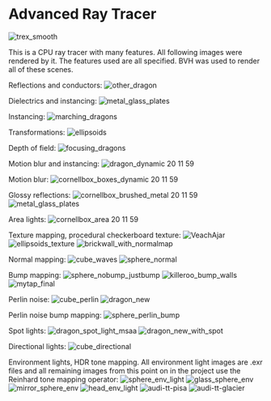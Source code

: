 # Advanced Ray Tracer
![trex_smooth](https://github.com/user-attachments/assets/30e80400-2340-4c82-b750-74a7b186ef2b)

This is a CPU ray tracer with many features. All following images were rendered by it. The features used are all specified. BVH was used to render all of these scenes.

Reflections and conductors:
![other_dragon](https://github.com/user-attachments/assets/a13852e1-487a-40ea-902b-45d4f3366773)

Dielectrics and instancing:
![metal_glass_plates](https://github.com/user-attachments/assets/1e5d3983-42eb-4896-91d6-5187c37c1d03)

Instancing:
![marching_dragons](https://github.com/user-attachments/assets/58dc0ece-c99d-46ca-a011-ad5bdc6474ac)

Transformations:
![ellipsoids](https://github.com/user-attachments/assets/e93b5c4e-d8bb-4f2f-beff-aa5832370971)

Depth of field:
![focusing_dragons](https://github.com/user-attachments/assets/46e3c662-7128-4d4f-b6fa-3d022d36ef26)

Motion blur and instancing:
![dragon_dynamic 20 11 59](https://github.com/user-attachments/assets/7b5e147b-121d-4e5e-b086-42f460fad6da)

Motion blur:
![cornellbox_boxes_dynamic 20 11 59](https://github.com/user-attachments/assets/dfc69423-9da4-4b71-9162-0c078c61c83a)

Glossy reflections:
![cornellbox_brushed_metal 20 11 59](https://github.com/user-attachments/assets/0cfa1b8e-6773-4f75-9eae-a169a91ed94c)
![metal_glass_plates](https://github.com/user-attachments/assets/dccfd449-90d8-4079-8d31-e4a621b469ec)

Area lights:
![cornellbox_area 20 11 59](https://github.com/user-attachments/assets/ae6192f7-2362-4ab4-9448-5b137dd3dc9f)

Texture mapping, procedural checkerboard texture:
![VeachAjar](https://github.com/user-attachments/assets/9ca1f0f8-11f1-459e-9cb2-38d872078dd3)
![ellipsoids_texture](https://github.com/user-attachments/assets/75804e51-bf2c-4609-a6c7-cb46669f5b3d)
![brickwall_with_normalmap](https://github.com/user-attachments/assets/6fcc4351-8bb3-4e5e-8785-8aaa793c9019)

Normal mapping:
![cube_waves](https://github.com/user-attachments/assets/7503c79c-a499-4136-abbc-b375887de62e)
![sphere_normal](https://github.com/user-attachments/assets/9a010236-4bd1-4698-81b9-b883ec910964)

Bump mapping:
![sphere_nobump_justbump](https://github.com/user-attachments/assets/b2c8d96d-904c-46ce-9b4c-c8a73739cf65)
![killeroo_bump_walls](https://github.com/user-attachments/assets/ded897bb-bd9f-42f0-b9e6-35ac4c85adfa)
![mytap_final](https://github.com/user-attachments/assets/e9dba830-d3b1-49d8-b00d-97a19bc5f873)

Perlin noise:
![cube_perlin](https://github.com/user-attachments/assets/81511bc6-7a4a-4115-80bb-49a579fafda4)
![dragon_new](https://github.com/user-attachments/assets/a976aa52-1074-401e-a9d3-bc736d65fd5a)

Perlin noise bump mapping:
![sphere_perlin_bump](https://github.com/user-attachments/assets/6009eb1f-bca7-4aac-839d-d7f1e32da4ba)

Spot lights:
![dragon_spot_light_msaa](https://github.com/user-attachments/assets/1f4c3681-163c-4c4a-a41b-d1008711db71)
![dragon_new_with_spot](https://github.com/user-attachments/assets/3ede26ed-4e4e-41b4-b135-4a1e0b5369ea)

Directional lights:
![cube_directional](https://github.com/user-attachments/assets/3f759a49-7a9f-47bf-836d-9c39fddb5a65)

Environment lights, HDR tone mapping. All environment light images are .exr files and all remaining images from this point on in the project use the Reinhard tone mapping operator:
![sphere_env_light](https://github.com/user-attachments/assets/c17a688a-2347-49e0-b393-9248cd7774c6)
![glass_sphere_env](https://github.com/user-attachments/assets/021184a8-57ff-4e02-a43b-5ff542a58378)
![mirror_sphere_env](https://github.com/user-attachments/assets/9e91e8d7-e238-40cb-a7c0-556c9302599f)
![head_env_light](https://github.com/user-attachments/assets/23223bb1-6072-4e79-99ca-3c4323c50de1)
![audi-tt-pisa](https://github.com/user-attachments/assets/d9c81a0c-362b-49b4-a8a3-7a3792a827a1)
![audi-tt-glacier](https://github.com/user-attachments/assets/0364e477-d66d-4c64-afc8-eb98787842fb)











